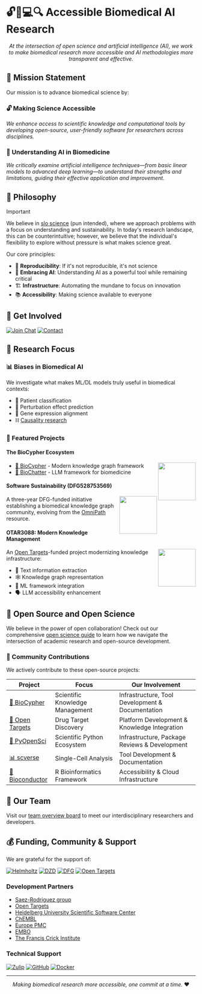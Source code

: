 # 🔓🧬💻🔍 Accessible Biomedical AI Research

<div align="center">

*At the intersection of open science and artificial intelligence (AI), we work to make biomedical research more accessible and AI methodologies more transparent and effective.*

</div>

## 🎯 Mission Statement

Our mission is to advance biomedical science by:

### 🔓 Making Science Accessible
*We enhance access to scientific knowledge and computational tools by developing open-source, user-friendly software for researchers across disciplines.*

### 🤖 Understanding AI in Biomedicine
*We critically examine artificial intelligence techniques—from basic linear models to advanced deep learning—to understand their strengths and limitations, guiding their effective application and improvement.*

## 🧭 Philosophy

> [!IMPORTANT]
> We believe in [slo science](https://en.wikipedia.org/wiki/Slow_science) (pun
> intended), where we approach problems with a focus on understanding and
> sustainability. In today's research landscape, this can be counterintuitive;
> however, we believe that the individual's flexibility to explore without
> pressure is what makes science great.

Our core principles:

- 🔄 **Reproducibility**: If it's not reproducible, it's not science
- 🤖 **Embracing AI**: Understanding AI as a powerful tool while remaining critical
- 🏗️ **Infrastructure**: Automating the mundane to focus on innovation
- 📚 **Accessibility**: Making science available to everyone

## 👥 Get Involved

<div align="left">

[![Join Chat](https://img.shields.io/badge/Join-Zulip_Chat-lightgreen?style=for-the-badge)](https://biocypher.zulipchat.com)
[![Contact](https://img.shields.io/badge/Contact-Sebastian-lightblue?style=for-the-badge)](https://slobentanzer.github.io)

</div>

## 🔬 Research Focus

### 📊 Biases in Biomedical AI
We investigate what makes ML/DL models truly useful in biomedical contexts:
- 🏥 Patient classification
- 🧪 Perturbation effect prediction
- 🧬 Gene expression alignment
- ⛓️ [Causality research](https://www.embopress.org/doi/full/10.1038/s44320-024-00041-w)

### 🌟 Featured Projects

#### The BioCypher Ecosystem
<img src="https://raw.githubusercontent.com/biocypher/biocypher/main/docs/biocypher-open-graph.png" width="100" align="right">

- [🔗 BioCypher](https://biocypher.org) - Modern knowledge graph framework
- [💬 BioChatter](https://biochatter.org) - LLM framework for biomedicine

#### Software Sustainability (DFG528753569)
<img src="https://upload.wikimedia.org/wikipedia/commons/8/86/DFG-logo-blau.svg" width="100" align="right">

A three-year DFG-funded initiative establishing a biomedical knowledge graph community, evolving from the [OmniPath](https://omnipathdb.org) resource.

#### OTAR3088: Modern Knowledge Management
<img src="https://www.opentargets.org/assets/img/ten-years-logo-colour.png" width="100" align="right">

An [Open Targets](https://opentargets.org)-funded project modernizing knowledge infrastructure:
- 📑 Text information extraction
- 🕸️ Knowledge graph representation
- 🤖 ML framework integration
- 🗣️ LLM accessibility enhancement

## 🔧 Open Source and Open Science

We believe in the power of open collaboration! Check out our comprehensive [open science guide](OPEN_SCIENCE_GUIDE.md) to learn how we navigate the intersection of academic research and open-source development.

### 🤝 Community Contributions

We actively contribute to these open-source projects:

| Project | Focus | Our Involvement |
|---------|-------|-----------------|
| [🔗 BioCypher](https://biocypher.org) | Scientific Knowledge Management | Infrastructure, Tool Development & Documentation |
| [🎯 Open Targets](https://www.opentargets.org) | Drug Target Discovery | Platform Development & Knowledge Integration |
| [🐍 PyOpenSci](https://pyopensci.org) | Scientific Python Ecosystem | Infrastructure, Package Reviews & Development |
| [📊 scverse](https://scverse.org) | Single-Cell Analysis | Tool Development & Documentation |
| [🧬 Bioconductor](https://bioconductor.org) | R Bioinformatics Framework | Accessibility & Cloud Infrastructure |

## 👥 Our Team

Visit our [team overview board](https://github.com/orgs/slolab/projects/2) to meet our interdisciplinary researchers and developers.

## 💰 Funding, Community & Support

We are grateful for the support of:

[![Helmholtz](https://img.shields.io/badge/Helmholtz-Munich-violet)](https://helmholtz-muenchen.de)
[![DZD](https://img.shields.io/badge/DZD-Diabetes-red)](https://dzd-ev.de)
[![DFG](https://img.shields.io/badge/DFG-Research-yellow)](https://www.dfg.de)
[![Open Targets](https://img.shields.io/badge/Open-Targets-blue)](https://opentargets.org)

### Development Partners

- [Saez-Rodriguez group](https://saezlab.org)
- [Open Targets](https://opentargets.org)
- [Heidelberg University Scientific Software Center](https://www.ssc.uni-heidelberg.de/en)
- [ChEMBL](https://www.ebi.ac.uk/chembl/)
- [Europe PMC](https://europepmc.org)
- [EMBO](https://www.embo.org)
- [The Francis Crick Institute](https://www.crick.ac.uk)

### Technical Support

[![Zulip](https://img.shields.io/badge/Zulip-Chat-blue?style=for-the-badge&logo=zulip)](https://biocypher.zulipchat.com)
[![GitHub](https://img.shields.io/badge/GitHub-Follow-black?style=for-the-badge&logo=github)](https://github.com/slolab)
[![Docker](https://img.shields.io/badge/Docker-Infrastructure-blue?style=for-the-badge&logo=docker)](https://docker.com)

---

<div align="center">

*Making biomedical research more accessible, one commit at a time.* ❤️

</div>
